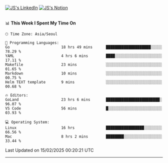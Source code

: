 
[![JS's LinkedIn](https://img.shields.io/badge/LinkedIn-blue?style=for-the-badge&logo=linkedin)](https://www.linkedin.com/in/jaeseung-lee-5a2a32139/) 
[![JS's Notion](https://img.shields.io/badge/Notion-black?style=for-the-badge&logo=notion)](https://bit.ly/ljswiki1) <br><br>
<!-- ![JS's GitHub stats](https://github-readme-stats-lemon-five.vercel.app/api?username=tkxkd0159&hide=contribs,prs,stars,issues&show_icons=true&theme=react&include_all_commits=true)   -->
<!-- ![Top Langs](https://github-readme-stats-lemon-five.vercel.app/api/top-langs/?username=tkxkd0159&layout=compact&hide=jupyter%20notebook,scss,html,css&langs_count=10)  -->


<!--START_SECTION:waka-->
📊 **This Week I Spent My Time On** 

```text
🕑︎ Time Zone: Asia/Seoul

💬 Programming Languages: 
Go                       18 hrs 49 mins      ████████████████████░░░░░   78.29 % 
YAML                     4 hrs 6 mins        ████░░░░░░░░░░░░░░░░░░░░░   17.11 % 
Makefile                 23 mins             ░░░░░░░░░░░░░░░░░░░░░░░░░   01.65 % 
Markdown                 10 mins             ░░░░░░░░░░░░░░░░░░░░░░░░░   00.75 % 
Helm TEXT template       9 mins              ░░░░░░░░░░░░░░░░░░░░░░░░░   00.68 % 

🔥 Editors: 
GoLand                   23 hrs 6 mins       ████████████████████████░   96.07 % 
VS Code                  56 mins             █░░░░░░░░░░░░░░░░░░░░░░░░   03.93 % 

💻 Operating System: 
Linux                    16 hrs              █████████████████░░░░░░░░   66.56 % 
Mac                      8 hrs 2 mins        ████████░░░░░░░░░░░░░░░░░   33.44 % 
```


 Last Updated on 15/02/2025 00:20:21 UTC
<!--END_SECTION:waka-->

---
<!---
<a href="https://github.com/tkxkd0159/books">
  <img align="center" src="https://github-readme-stats-lemon-five.vercel.app/api/pin/?username=tkxkd0159&repo=books&theme=react" />
</a>
-->

<!---
- 🔭 I’m currently working on ...
- 🌱 I’m currently learning blockchain and distributed network
- 👯 I’m looking to collaborate on ...
- 🤔 I’m looking for help with ...
- 💬 Ask me about ...
- 📫 How to reach me: ...
- 😄 Pronouns: ...
- ⚡ Fun fact: ...
-->
